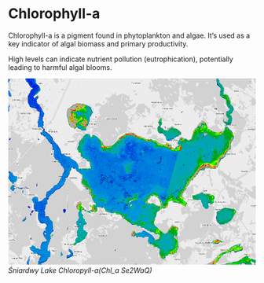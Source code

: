 # Chlorophyll-a

Chlorophyll-a is a pigment found in phytoplankton and algae. It’s used as a key indicator of algal biomass and primary productivity.

High levels can indicate nutrient pollution (eutrophication), potentially leading to harmful algal blooms.

![Chlorophyll-a Measurement](../docs_images/chl_a_sniardwy.png)
*Śniardwy Lake Chloropyll-a(Chl_a Se2WaQ)*

